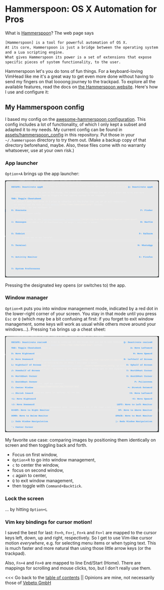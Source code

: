 # Hammerspoon: OS X Automation for Pros

What is [Hammerspoon](http://www.hammerspoon.org/)? The web page says

    [Hammerspoon] is a tool for powerful automation of OS X. 
    At its core, Hammerspoon is just a bridge between the operating system and a Lua scripting engine. 
    What gives Hammerspoon its power is a set of extensions that expose specific pieces of system functionality, to the user.
    
Hammerspoon let's you do tons of fun things. For a keyboard-loving VimHead like me it's a great way to get even more done
without having to send my fingers on that loooong journey to the trackpad.
To explore all the available features, read the docs on [the Hammerspoon website](http://www.hammerspoon.org/).
Here's how I use and configure it:

## My Hammerspoon config

I based my config on the [awesome-hammerspoon configuration](https://github.com/ashfinal/awesome-hammerspoon).
This config includes a lot of functionality, of which I only kept a subset and adapted it to my needs.
My current config can be found in [assets/hammerspoon_config](../assets/hammerspoon_config) in this repository.
Put those in your `~/.hammerspoon` directory to try them out. 
(Make a backup copy of that directory beforehand, maybe. 
Also, these files come with no warranty whatsoever, use at your own risk.)


### App launcher

`Option+A` brings up the app launcher:

![appM screenshot](../images/hammerspoon_app_launcher.png)

Pressing the designated key opens (or switches to) the app.


### Window manager

`Option+R` puts you into window management mode, indicated by a red dot in the lower-right corner of your screen.
You stay in that mode until you press `Esc` or `Q` (which may be a bit confusing at first: if you forget to exit window management,
some keys will work as usual while others move around your windows...).
Pressing `Tab` brings up a cheat sheet:

![window manager cheat sheet](../images/hammerspoon_window_manager.png)

My favorite use case: comparing images by positioning them identically on screen and then toggling back and forth.
* Focus on first window, 
* `Option+R` to go into window management, 
* `c` to center the window, 
* focus on second window, 
* `c` again to center,
* `Q` to exit window management,
* then toggle with `Command+Backtick`.


### Lock the screen

... by hitting `Option+L`


### Vim key bindings for cursor motion!

I saved the best for last: `Fn+h`, `Fn+j`, `Fn+k` and `Fn+l` are mapped to the cursor keys left, down, up and right, respectively.
So I get to use Vim-like cursor motion _everywhere_, e.g. for selecting menu items or when typing text.
This is much faster and more natural than using those little arrow keys (or the trackpad).

Also, `Fn+4` and `Fn+0` are mapped to line End/Start (Home). There are mappings for scrolling and mouse clicks, too, 
but I don't really use them.


<<< Go back to the [table of contents](../README.md) || Opinions are mine, not necessarily those of [Vebeto GmbH](https://www.vebeto.de)